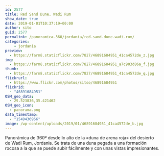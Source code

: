 ```yaml
---
id: 2577
title: Red Sand Dune, Wadi Rum
show_date: true
date: 2019-01-01T10:37:19+00:00
author: sito
guid: 2577
permalink: /panoramica-360/jordania/red-sand-dune-wadi-rum/
categories:
    - jordania
preview:
  - https://farm8.staticflickr.com/7827/46891684951_41ca4572de_z.jpg
img:
  - https://farm8.staticflickr.com/7827/46891684951_a7c903d86a_f.jpg
thumb:
  - https://farm8.staticflickr.com/7827/46891684951_41ca4572de_q.jpg
flickrurl:
  - https://www.flickr.com/photos/sitoo/46891684951
flickrid:
  - "46891684951"
OSM_geo_data:
  - 29.523836,35.421462
OSM_geo_icon:
  - panorama.png
data_timestamp:
  - "1549436966"
image: /wp-content/uploads/2019/01/46891684951_41ca4572de_b.jpg
---
```

Panorámica de 360º desde lo alto de la «duna de arena roja» del desierto de Wadi Rum, Jordania. Se trata de una duna pegada a una formación rocosa a la que se puede subir fácilmente y con unas vistas impresionantes.